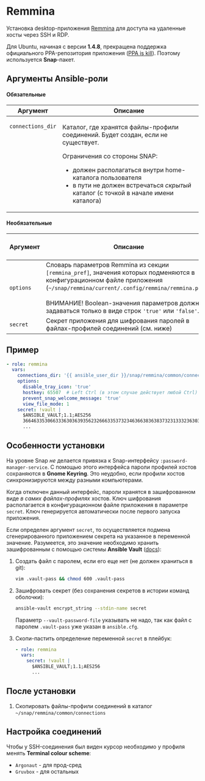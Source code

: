 # Remmina

Установка desktop-приложения [Remmina](https://remmina.org/) для доступа на удаленные хосты через SSH и RDP.

Для Ubuntu, начиная с версии **1.4.8**, прекращена поддержка официального PPA-репозитория
приложения ([PPA is kill](https://remmina.org/oh-flatpak/)). Поэтому используется **Snap**-пакет.

## Аргументы Ansible-роли

#### Обязательные

<table>
<thead>
<th>
Аргумент
</th>
<th>
Описание
</th>
</thead>
<tbody>

<tr>

<td valign="top">

`connections_dir`

</td>
<td valign="top">

Каталог, где хранятся файлы-профили соединений. Будет создан, если не существует.

Ограничения со стороны SNAP:

* должен располагаться внутри home-каталога пользователя
* в пути не должен встречаться _скрытый_ каталог (с точкой в начале имени каталога)

</td>

</tr>

</tbody>
</table>

#### Необязательные

| Аргумент | Описание | Значение по-умолчанию |
| --- | --- | --- |
| `options` | Словарь параметров Remmina из секции `[remmina_pref]`, значения которых подменяются в конфигурационном файле приложения (`~/snap/remmina/current/.config/remmina/remmina.pref`).<br/><br/>ВНИМАНИЕ! Boolean-значения параметров должны задаваться только в виде строк `'true'` или `'false'`. | `{}` |
| `secret` |  Секрет приложения для шифрования паролей в файлах-профилей соединений (см. ниже) | &mdash; |

## Пример

```yaml
- role: remmina
  vars:
    connections_dir: '{{ ansible_user_dir }}/snap/remmina/common/connections'
    options:
      disable_tray_icon: 'true'
      hostkey: 65507  # Left Ctrl (в этом случае действует любой Ctrl)
      prevent_snap_welcome_message: 'true'
      view_file_mode: 1
    secret: !vault |
      $ANSIBLE_VAULT;1.1;AES256
      36646335306633363036393562326663353732346366383638373231333236303939333263623265
      ...
```

## Особенности установки

На уровне Snap *не* делается привязка к Snap-интерфейсу `:password-manager-service`.
С помощью этого интерфейса пароли профилей хостов сохраняются в **Gnome Keyring**.
Это неудобно, если профили хостов синхронизируются между разными компьютерами.

Когда отключен данный интерфейс, пароли хранятся в зашифрованном виде _в самих файлах-профилях_ хостов.
Ключ шифрования располагается в конфигурационном файле приложения в параметре `secret`. 
Ключ генерируется автоматически после первого запуска приложения.

Если определен аргумент `secret`, то осуществляется подмена сгенерированного приложением
секрета на указанное в переменной значение. Разумеется, это значение необходимо хранить
зашифрованным с помощью системы **Ansible Vault** ([docs](https://docs.ansible.com/ansible/latest/user_guide/vault.html)):

1. Создать файл с паролем, если его еще нет (не должен храниться в git):

   ```bash
   vim .vault-pass && chmod 600 .vault-pass
   ```

1. Зашифровать секрет (без сохранения секретов в истории команд оболочки):

   ```bash
   ansible-vault encrypt_string --stdin-name secret
   ```

   Параметр `--vault-password-file` указывать не надо, так как файл с паролем `.vault-pass` уже указан в `ansible.cfg`.

1. Скопи-пастить определение переменной `secret` в плейбук:

   ```yaml
   - role: remmina
     vars:
       secret: !vault |
         $ANSIBLE_VAULT;1.1;AES256
         ...
   ```

## После установки

1. Скопировать файлы-профили соединений в каталог `~/snap/remmina/common/connections`

## Настройка соединений

Чтобы у SSH-соединения был виден курсор необходимо у профиля менять **Terminal colour scheme**:
* `Argonaut` - для прод-сред
* `Gruvbox` - для остальных
